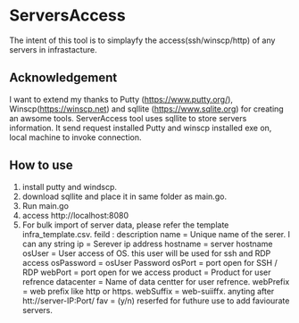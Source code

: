 # ServersAccess
The intent of this tool is to simplayfy the access(ssh/winscp/http) of any servers in infrastacture. 

## Acknowledgement
I want to extend my thanks to Putty (https://www.putty.org/), Winscp(https://winscp.net) and sqllite (https://www.sqlite.org) for creating an awsome tools.
ServerAccess tool uses sqllite to store servers information. It send request installed Putty and winscp installed exe on, local machine to invoke connection.

## How to use
1. install putty and windscp.
2. download sqllite and place it in same folder as main.go.
3. Run main.go 
4. access http://localhost:8080
5. For bulk import of server data, please refer the template infra_template.csv.
  feild : description
  name = Unique name of the serer. I can any string
  ip = Serever ip address
  hostname = server hostname
  osUser = User access of OS. this user will be used for ssh and RDP access
  osPassword = osUser Password
  osPort = port open for SSH / RDP
  webPort = port open for we access
  product = Product for user refrence
  datacenter = Name of data centter for user refrence.
  webPrefix = web prefix like http or https.
  webSuffix = web-suiiffx. anyting after htt://server-IP:Port/
  fav = (y/n) reserfed for futhure use to add faviourate servers.
